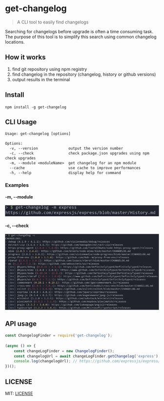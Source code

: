 # get-changelog

> A CLI tool to easily find changelogs

Searching for changelogs before upgrade is often a time consuming task. The purpose of this tool is to simplify this search using common changelog locations.

## How it works

1. find git repository using npm registry
2. find changelog in the repository (changelog, history or github versions)
3. output results in the terminal

## Install

`npm install -g get-changelog`

## CLI Usage

```
Usage: get-changelog [options]

Options:
  -v, --version              output the version number
  -c, --check                check package.json upgrades using npm check upgrades
  -m, --module <moduleName>  get changelog for an npm module
  --cache                    use cache to improve performances
  -h, --help                 display help for command
```

### Examples

#### -m, --module

![Module example](/images/module-example.png)

#### -c, --check

![Check example](/images/check-example.png)

## API usage

```javascript
const ChangelogFinder = require('get-changelog');

(async () => {
    const changeLogFinder = new ChangelogFinder();
    const changelogUrl = await changeLogFinder.getChangelog('express');
    console.log(changelogUrl); // https://github.com/expressjs/express/blob/master/History.md
})();
```

## LICENSE

MIT: [LICENSE](/LICENSE)
